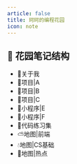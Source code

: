 ```yaml
---
article: false
title: 珂珂的编程花园
icon: note
---
```


## 🧱 花园笔记结构

- 🐤关于我
- 🌷项目|A
- 🌻项目|B
- 🍓项目|C
- 🌵小程序|E
- 🌿小程序|F
- 🐌代码练习集
- ⛅地图|前端
- 💧地图|CS基础
- 🐝地图|热点

